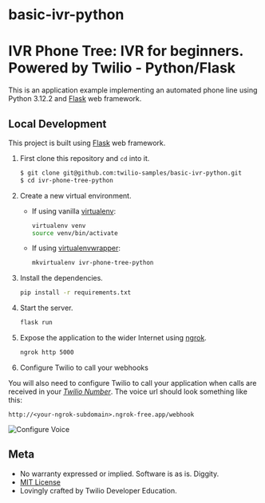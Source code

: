 # basic-ivr-python

# IVR Phone Tree: IVR for beginners. Powered by Twilio - Python/Flask

This is an application example implementing an automated phone line using
Python 3.12.2 and [Flask](http://flask.pocoo.org/) web framework.

## Local Development

This project is built using [Flask](http://flask.pocoo.org/) web framework.

1. First clone this repository and `cd` into it.

   ```bash
   $ git clone git@github.com:twilio-samples/basic-ivr-python.git
   $ cd ivr-phone-tree-python
   ```

1. Create a new virtual environment.

    - If using vanilla [virtualenv](https://virtualenv.pypa.io/en/latest/):

        ```bash
        virtualenv venv
        source venv/bin/activate
        ```

    - If using [virtualenvwrapper](https://virtualenvwrapper.readthedocs.org/en/latest/):

        ```bash
        mkvirtualenv ivr-phone-tree-python
        ```

1. Install the dependencies.

    ```bash
    pip install -r requirements.txt
    ```


1. Start the server.

    ```bash
    flask run
    ```

1. Expose the application to the wider Internet using [ngrok](https://ngrok.com/).

    ```bash
    ngrok http 5000 
    ```

1. Configure Twilio to call your webhooks

  You will also need to configure Twilio to call your application when calls are
  received in your [*Twilio Number*](https://www.twilio.com/user/account/messaging/phone-numbers).
  The voice url should look something like this:

  ```
  http://<your-ngrok-subdomain>.ngrok-free.app/webhook
  ```

  ![Configure Voice](http://howtodocs.s3.amazonaws.com/twilio-number-config-all-med.gif)


## Meta

* No warranty expressed or implied. Software is as is. Diggity.
* [MIT License](http://www.opensource.org/licenses/mit-license.html)
* Lovingly crafted by Twilio Developer Education.